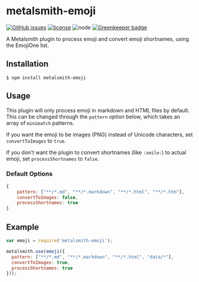 # metalsmith-emoji
[![GitHub issues](https://img.shields.io/github/issues/tech4him1/metalsmith-emoji.svg)](https://github.com/tech4him1/metalsmith-emoji/issues) [![license](https://img.shields.io/github/license/tech4him1/metalsmith-emoji.svg)](https://github.com/tech4him1/metalsmith-emoji/blob/master/LICENSE) ![node](https://img.shields.io/node/v/metalsmith-emoji.svg) [![Greenkeeper badge](https://badges.greenkeeper.io/tech4him1/metalsmith-emoji.svg)](https://greenkeeper.io/)

  A Metalsmith plugin to process emoji and convert emoji shortnames, using the EmojiOne list.

## Installation

    $ npm install metalsmith-emoji

## Usage

  This plugin will only process emoji in markdown and HTML files by default. This can be changed through the `pattern` option below, which takes an array of `minimatch` patterns.

  If you want the emoji to be images (PNG) instead of Unicode characters, set `convertToImages` to `true`.

  If you don't want the plugin to convert shortnames (like `:smile:`) to actual emoji, set `processShortnames` to `false`.

### Default Options

```js
{
    pattern: ["**/*.md", "**/*.markdown", "**/*.html", "**/*.htm"],
    convertToImages: false,
    processShortnames: true
}
```

## Example

```js
var emoji = require('metalsmith-emoji');

metalsmith.use(emoji({
  pattern: ["**/*.md", "**/*.markdown", "**/*.html", "data/*"],
  convertToImages: true,
  processShortnames: true
}));
```
